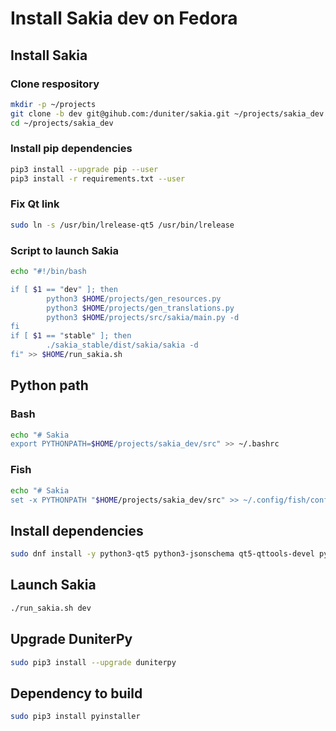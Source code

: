 # Install Sakia dev on Fedora

## Install Sakia
### Clone respository
```bash
mkdir -p ~/projects
git clone -b dev git@gihub.com:/duniter/sakia.git ~/projects/sakia_dev
cd ~/projects/sakia_dev
```

### Install pip dependencies
```bash
pip3 install --upgrade pip --user
pip3 install -r requirements.txt --user
```

### Fix Qt link
```bash
sudo ln -s /usr/bin/lrelease-qt5 /usr/bin/lrelease
```

### Script to launch Sakia
```bash
echo "#!/bin/bash

if [ $1 == "dev" ]; then
        python3 $HOME/projects/gen_resources.py
        python3 $HOME/projects/gen_translations.py
        python3 $HOME/projects/src/sakia/main.py -d
fi
if [ $1 == "stable" ]; then
        ./sakia_stable/dist/sakia/sakia -d
fi" >> $HOME/run_sakia.sh
```

## Python path
### Bash
```bash
echo "# Sakia
export PYTHONPATH=$HOME/projects/sakia_dev/src" >> ~/.bashrc
```

### Fish
```bash
echo "# Sakia
set -x PYTHONPATH "$HOME/projects/sakia_dev/src" >> ~/.config/fish/config.fish
```

## Install dependencies
```bash
sudo dnf install -y python3-qt5 python3-jsonschema qt5-qttools-devel python3-qt5-devel libsodium
```

## Launch Sakia
```bash
./run_sakia.sh dev
```

## Upgrade DuniterPy
```bash
sudo pip3 install --upgrade duniterpy
```

## Dependency to build
```bash
sudo pip3 install pyinstaller
```
